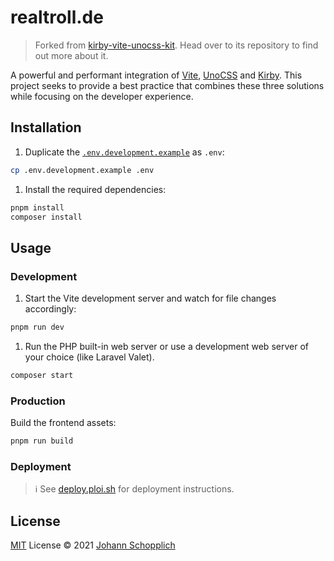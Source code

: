 # realtroll.de

> Forked from [kirby-vite-unocss-kit](https://github.com/johannschopplich/kirby-vite-unocss-kit#readme). Head over to its repository to find out more about it.

A powerful and performant integration of [Vite](https://vitejs.dev), [UnoCSS](https://github.com/antfu/unocss) and [Kirby](https://getkirby.com). This project seeks to provide a best practice that combines these three solutions while focusing on the developer experience.

## Installation

1. Duplicate the [`.env.development.example`](./.env.development.example) as `.env`:

```bash
cp .env.development.example .env
```

1. Install the required dependencies:

```bash
pnpm install
composer install
```

## Usage

### Development

1. Start the Vite development server and watch for file changes accordingly:

```bash
pnpm run dev
```

1. Run the PHP built-in web server or use a development web server of your choice (like Laravel Valet).

```bash
composer start
```

### Production

Build the frontend assets:

```bash
pnpm run build
```

### Deployment

> ℹ️ See [deploy.ploi.sh](./scripts/deploy.ploi.sh) for deployment instructions.

## License

[MIT](./LICENSE) License © 2021 [Johann Schopplich](https://github.com/johannschopplich)
